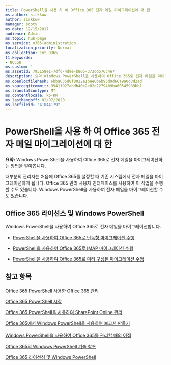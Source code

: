 ```yaml
---
title: PowerShell을 사용 하 여 Office 365 전자 메일 마이그레이션에 대 한
ms.author: sirkkuw
author: sirkkuw
manager: scotv
ms.date: 12/15/2017
audience: Admin
ms.topic: hub-page
ms.service: o365-administration
localization_priority: Normal
ms.collection: Ent_O365
f1.keywords:
- NOCSH
ms.custom: ''
ms.assetid: 795158e1-7dfc-4d9e-b805-373dd576c4e7
description: 요약:Windows PowerShell을 사용하여 Office 365로 전자 메일을 마이그레이션하는 방법을 알아봅니다.
ms.openlocfilehash: 6bba635d0f8022a1bae0b6b95d9d66a9a0d3d2ad
ms.sourcegitcommit: 99411927abdb40c2e82d2279489ba60545989bb1
ms.translationtype: MT
ms.contentlocale: ko-KR
ms.lasthandoff: 02/07/2020
ms.locfileid: "41844179"
---
```

# <a name="use-powershell-for-email-migration-to-office-365"></a>PowerShell을 사용 하 여 Office 365 전자 메일 마이그레이션에 대 한

 **요약:** Windows PowerShell을 사용하여 Office 365로 전자 메일을 마이그레이션하는 방법을 알아봅니다.
  
대부분의 관리자는 처음에 Office 365를 설정할 때 기존 시스템에서 전자 메일을 마이그레이션하게 됩니다. Office 365 관리 사용자 인터페이스를 사용하여 이 작업을 수행할 수도 있습니다. Windows PowerShell을 사용하여 전자 메일을 마이그레이션할 수도 있습니다.
  
## <a name="office-365-licensing-and-windows-powershell"></a>Office 365 라이선스 및 Windows PowerShell

Windows PowerShell을 사용하여 Office 365로 전자 메일을 마이그레이션합니다. 
  
- [PowerShell을 사용하여 Office 365로 단독형 마이그레이션 수행](use-powershell-to-perform-a-cutover-migration-to-office-365.md)
    
- [PowerShell을 사용하여 Office 365로 IMAP 마이그레이션 수행](use-powershell-to-perform-an-imap-migration-to-office-365.md)
    
- [PowerShell을 사용하여 Office 365로 미리 구성된 마이그레이션 수행](use-powershell-to-perform-a-staged-migration-to-office-365.md)
    
## <a name="see-also"></a>참고 항목

#### 

[Office 365 PowerShell 사용한 Office 365 관리](manage-office-365-with-office-365-powershell.md)
  
[Office 365 PowerShell 시작](getting-started-with-office-365-powershell.md)
  
[Office 365 PowerShell을 사용하여 SharePoint Online 관리](manage-sharepoint-online-with-office-365-powershell.md)
  
[Office 365에서 Windows PowerShell을 사용하여 보고서 만들기](use-windows-powershell-to-create-reports-in-office-365.md)
#### 

[Windows PowerShell을 사용하여 Office 365를 관리할 때의 이점](https://technet.microsoft.com/library/15144a50-453e-4cd5-befd-bc6736697967.aspx)
  
[Office 365의 Windows PowerShell 기술 참조](https://technet.microsoft.com/library/10d5c66a-7579-4319-aaa5-7a5e21d49cea.aspx)
  
[Office 365 라이선싱 및 Windows PowerShell](https://technet.microsoft.com/library/6ca0e430-f7ba-4184-becf-14c6c5c8dde5.aspx)

